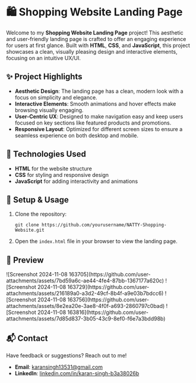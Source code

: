 <h1>🛍️ Shopping Website Landing Page</h1>

<p>Welcome to my <strong>Shopping Website Landing Page</strong> project! This aesthetic and user-friendly landing page is crafted to offer an engaging experience for users at first glance. Built with <strong>HTML</strong>, <strong>CSS</strong>, and <strong>JavaScript</strong>, this project showcases a clean, visually pleasing design and interactive elements, focusing on an intuitive UX/UI.</p>

<h2>✨ Project Highlights</h2>
<ul>
  <li><strong>Aesthetic Design</strong>: The landing page has a clean, modern look with a focus on simplicity and elegance.</li>
  <li><strong>Interactive Elements</strong>: Smooth animations and hover effects make browsing visually engaging.</li>
  <li><strong>User-Centric UX</strong>: Designed to make navigation easy and keep users focused on key sections like featured products and promotions.</li>
  <li><strong>Responsive Layout</strong>: Optimized for different screen sizes to ensure a seamless experience on both desktop and mobile.</li>
</ul>

<h2>🎨 Technologies Used</h2>
<ul>
  <li><strong>HTML</strong> for the website structure</li>
  <li><strong>CSS</strong> for styling and responsive design</li>
  <li><strong>JavaScript</strong> for adding interactivity and animations</li>
</ul>

<h2>🚀 Setup & Usage</h2>
<ol>
  <li>Clone the repository:</li>
  <pre><code>git clone https://github.com/yourusername/NATTY-Shopping-Website.git</code></pre>
  
  <li>Open the <code>index.html</code> file in your browser to view the landing page.</li>
</ol>

<h2>🌟 Preview</h2>
![Screenshot 2024-11-08 163705](https://github.com/user-attachments/assets/7bd59a6c-ae44-4fe4-87bb-1367177a620c)
![Screenshot 2024-11-08 163729](https://github.com/user-attachments/assets/216189a0-a3d2-49cf-8b4f-a9e03b7bdcc6)
![Screenshot 2024-11-08 163756](https://github.com/user-attachments/assets/8e2ea20e-3ae8-4f0f-a693-2860797c0bad)
![Screenshot 2024-11-08 163816](https://github.com/user-attachments/assets/7d85d837-3b05-43c9-8ef0-f6e7a3bdd98b)


<h2>📬 Contact</h2>
<p>Have feedback or suggestions? Reach out to me!</p>
<ul>
  <li><strong>Email</strong>: <a href="mailto:karansingh13531@gmail.com">karansingh13531@gmail.com</a></li>
  <li><strong>LinkedIn</strong>: <a href="https://www.linkedin.com/in/karan-singh-b3a38026b/">linkedin.com/in/karan-singh-b3a38026b</a></li>
</ul>
